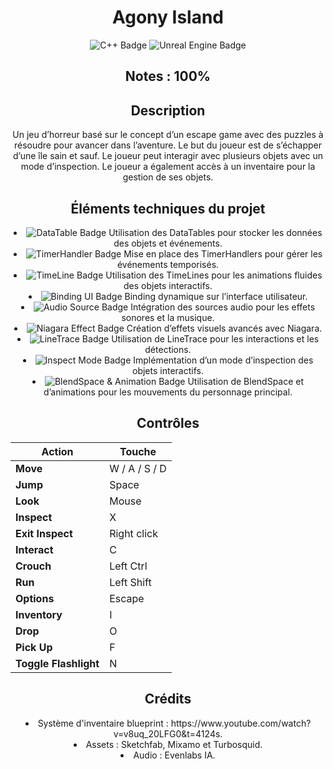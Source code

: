 <h1 align="center">Agony Island</h1>

<div align="center">
  <img src="https://img.shields.io/badge/C++-yellow?style=flat&logo=c%2B%2B&logoColor=white" alt="C++ Badge"/>
  <img src="https://img.shields.io/badge/Unreal%20Engine-red?style=flat&logo=unreal-engine&logoColor=white" alt="Unreal Engine Badge"/>
</div>

<h2 align="center">Notes : 100%</h2>

<h2 align="center">Description</h2>

<p align="center">
Un jeu d’horreur basé sur le concept d’un escape game avec des puzzles à résoudre pour avancer dans l’aventure. Le but du joueur est de s’échapper d’une île sain et sauf. Le joueur peut interagir avec plusieurs objets avec un mode d’inspection. Le joueur a également accès à un inventaire pour la gestion de ses objets.
</p>

<h2 align="center">Éléments techniques du projet</h2>

<div align="center">
<li><img src="https://img.shields.io/badge/DataTable-blue?style=flat&labelColor=blue&color=blue" alt="DataTable Badge"/> Utilisation des DataTables pour stocker les données des objets et événements.</li>
<li><img src="https://img.shields.io/badge/TimerHandler-yellow?style=flat&labelColor=yellow&color=yellow" alt="TimerHandler Badge"/> Mise en place des TimerHandlers pour gérer les événements temporisés.</li>
<li><img src="https://img.shields.io/badge/TimeLine-purple?style=flat&labelColor=purple&color=purple" alt="TimeLine Badge"/> Utilisation des TimeLines pour les animations fluides des objets interactifs.</li>
<li><img src="https://img.shields.io/badge/Binding_UI-brightgreen?style=flat&labelColor=brightgreen&color=brightgreen" alt="Binding UI Badge"/> Binding dynamique sur l’interface utilisateur.</li>
<li><img src="https://img.shields.io/badge/Audio_Source-orange?style=flat&labelColor=orange&color=orange" alt="Audio Source Badge"/> Intégration des sources audio pour les effets sonores et la musique.</li>
<li><img src="https://img.shields.io/badge/Niagara_Effect-red?style=flat&labelColor=red&color=red" alt="Niagara Effect Badge"/> Création d’effets visuels avancés avec Niagara.</li>
<li><img src="https://img.shields.io/badge/LineTrace-lightgrey?style=flat&labelColor=lightgrey&color=lightgrey" alt="LineTrace Badge"/> Utilisation de LineTrace pour les interactions et les détections.</li>
<li><img src="https://img.shields.io/badge/Inspect_Mode-cyan?style=flat&labelColor=cyan&color=cyan" alt="Inspect Mode Badge"/> Implémentation d’un mode d’inspection des objets interactifs.</li>
<li><img src="https://img.shields.io/badge/BlendSpace_%26_Animation-pink?style=flat&labelColor=pink&color=pink" alt="BlendSpace & Animation Badge"/> Utilisation de BlendSpace et d’animations pour les mouvements du personnage principal.</li>
</div>

<h2 align="center">Contrôles</h2>

<div align="center">
  
| **Action**             | **Touche**           |
|------------------------|----------------------|
| **Move**               | W / A / S / D        |
| **Jump**               | Space                |
| **Look**               | Mouse                |
| **Inspect**            | X                    |
| **Exit Inspect**       | Right click          |
| **Interact**           | C                    |
| **Crouch**             | Left Ctrl            |
| **Run**                | Left Shift           |
| **Options**            | Escape               |
| **Inventory**          | I                    |
| **Drop**               | O                    |
| **Pick Up**            | F                    |
| **Toggle Flashlight**  | N                    |
  
</div>

<h2 align="center">Crédits</h2>

<div align="center">
<li>Système d'inventaire blueprint : https://www.youtube.com/watch?v=v8uq_20LFG0&t=4124s.
<li>Assets : Sketchfab, Mixamo et Turbosquid.
<li>Audio : Evenlabs IA.
</div>

